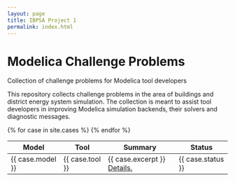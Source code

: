 ```yaml
---
layout: page
title: IBPSA Project 1
permalink: index.html
---
```


<div class="starter-template">
  <h1>Modelica Challenge Problems</h1>
  <p class="lead">
    Collection of challenge problems for Modelica tool developers
  </p>
</div>

This repository collects challenge problems in the area of buildings and
district energy system simulation.
The collection is meant to assist tool developers in improving Modelica
simulation backends, their solvers and diagnostic messages.

<table class="table_with_header">

<thead valign="bottom">
<tr>
<th>Model</th>
<th>Tool</th>
<th>Summary</th>
<th>Status</th>
</tr>
</thead>
<tbody valign="top">
{% for case in site.cases %}
<tr>
  <td>
  {{ case.model }}
  </td>
  <td>
  {{ case.tool }}
  </td>
  <td>
  {{ case.excerpt }}
  <a href="{{ site.url }}/{{ case.url }}">Details.</a>
  </td>
  <td>
  {{ case.status }}
  </td>

</tr>
{% endfor %}
</tbody>
</table>
